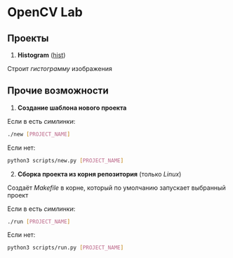 # OpenCV Lab

## Проекты

1. __Histogram__ ([hist](hist/))

Строит _гистограмму_ изображения

## Прочие возможности

1. __Создание шаблона нового проекта__

Если в есть _симлинки_:
```bash
./new [PROJECT_NAME]
```
Если нет:
```bash
python3 scripts/new.py [PROJECT_NAME]
```

2. __Сборка проекта из корня репозитория__ (только _Linux_)

Создаёт _Makefile_ в корне, который  по умолчанию запускает выбранный проект 

Если в есть _симлинки_:
```bash
./run [PROJECT_NAME]
```
Если нет:
```bash
python3 scripts/run.py [PROJECT_NAME]
```


